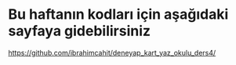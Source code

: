 # Bu haftanın kodları için aşağıdaki sayfaya gidebilirsiniz

https://github.com/ibrahimcahit/deneyap_kart_yaz_okulu_ders4/